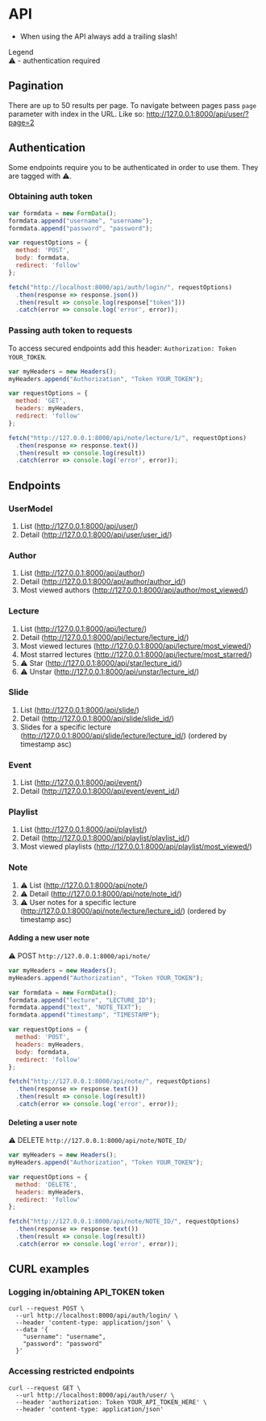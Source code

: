 # API
+ When using the API always add a trailing slash!

Legend  
:warning: - authentication required

## Pagination
There are up to 50 results per page. To navigate between pages pass `page` parameter with index in the URL. Like so:
http://127.0.0.1:8000/api/user/?page=2

## Authentication
Some endpoints require you to be authenticated in order to use them. They are tagged with :warning:.

### Obtaining auth token
```js
var formdata = new FormData();
formdata.append("username", "username");
formdata.append("password", "password");

var requestOptions = {
  method: 'POST',
  body: formdata,
  redirect: 'follow'
};

fetch("http://localhost:8000/api/auth/login/", requestOptions)
  .then(response => response.json())
  .then(result => console.log(response["token"]))
  .catch(error => console.log('error', error));
```

### Passing auth token to requests
To access secured endpoints add this header:  `Authorization: Token YOUR_TOKEN`.

```js
var myHeaders = new Headers();
myHeaders.append("Authorization", "Token YOUR_TOKEN");

var requestOptions = {
  method: 'GET',
  headers: myHeaders,
  redirect: 'follow'
};

fetch("http://127.0.0.1:8000/api/note/lecture/1/", requestOptions)
  .then(response => response.text())
  .then(result => console.log(result))
  .catch(error => console.log('error', error));
```

## Endpoints

### UserModel
1. List (http://127.0.0.1:8000/api/user/)
1. Detail (http://127.0.0.1:8000/api/user/user_id/)

### Author
1. List (http://127.0.0.1:8000/api/author/)
1. Detail (http://127.0.0.1:8000/api/author/author_id/)
1. Most viewed authors (http://127.0.0.1:8000/api/author/most_viewed/)

### Lecture
1. List (http://127.0.0.1:8000/api/lecture/)
1. Detail (http://127.0.0.1:8000/api/lecture/lecture_id/)
1. Most viewed lectures (http://127.0.0.1:8000/api/lecture/most_viewed/)
1. Most starred lectures (http://127.0.0.1:8000/api/lecture/most_starred/)
1. :warning: Star (http://127.0.0.1:8000/api/star/lecture_id/)
1. :warning: Unstar (http://127.0.0.1:8000/api/unstar/lecture_id/)

### Slide
1. List (http://127.0.0.1:8000/api/slide/)
1. Detail (http://127.0.0.1:8000/api/slide/slide_id/)
1. Slides for a specific lecture (http://127.0.0.1:8000/api/slide/lecture/lecture_id/) (ordered by timestamp asc)

### Event
1. List (http://127.0.0.1:8000/api/event/)
1. Detail (http://127.0.0.1:8000/api/event/event_id/)

### Playlist
1. List (http://127.0.0.1:8000/api/playlist/)
1. Detail (http://127.0.0.1:8000/api/playlist/playlist_id/)
1. Most viewed playlists (http://127.0.0.1:8000/api/playlist/most_viewed/)

### Note
1. :warning: List (http://127.0.0.1:8000/api/note/)
1. :warning: Detail (http://127.0.0.1:8000/api/note/note_id/)
1. :warning: User notes for a specific lecture (http://127.0.0.1:8000/api/note/lecture/lecture_id/) (ordered by timestamp asc)

#### Adding a new user note
:warning: POST `http://127.0.0.1:8000/api/note/`
```js
var myHeaders = new Headers();
myHeaders.append("Authorization", "Token YOUR_TOKEN");

var formdata = new FormData();
formdata.append("lecture", "LECTURE_ID");
formdata.append("text", "NOTE_TEXT");
formdata.append("timestamp", "TIMESTAMP");

var requestOptions = {
  method: 'POST',
  headers: myHeaders,
  body: formdata,
  redirect: 'follow'
};

fetch("http://127.0.0.1:8000/api/note/", requestOptions)
  .then(response => response.text())
  .then(result => console.log(result))
  .catch(error => console.log('error', error));
```

#### Deleting a user note
:warning: DELETE `http://127.0.0.1:8000/api/note/NOTE_ID/`
```js
var myHeaders = new Headers();
myHeaders.append("Authorization", "Token YOUR_TOKEN");

var requestOptions = {
  method: 'DELETE',
  headers: myHeaders,
  redirect: 'follow'
};

fetch("http://127.0.0.1:8000/api/note/NOTE_ID/", requestOptions)
  .then(response => response.text())
  .then(result => console.log(result))
  .catch(error => console.log('error', error));
```

## CURL examples
### Logging in/obtaining API_TOKEN token 
```
curl --request POST \
  --url http://localhost:8000/api/auth/login/ \
  --header 'content-type: application/json' \
  --data '{
    "username": "username",
    "password": "password"
  }'
```

### Accessing restricted endpoints
```
curl --request GET \
  --url http://localhost:8000/api/auth/user/ \
  --header 'authorization: Token YOUR_API_TOKEN_HERE' \
  --header 'content-type: application/json'
```